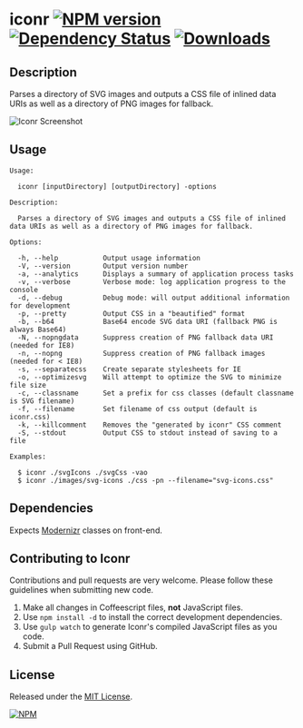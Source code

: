 # iconr [![NPM version](http://img.shields.io/npm/v/iconr.svg?style=flat)](https://www.npmjs.org/package/iconr) [![Dependency Status](http://img.shields.io/david/okize/iconr.svg?style=flat)](https://david-dm.org/okize/iconr) [![Downloads](http://img.shields.io/npm/dm/iconr.svg?style=flat)](https://www.npmjs.org/package/iconr)

## Description
Parses a directory of SVG images and outputs a CSS file of inlined data URIs as well as a directory of PNG images for fallback.

![Iconr Screenshot](https://raw.github.com/okize/iconr/gh-pages/iconr-screenshot.gif)

## Usage

```
Usage:

  iconr [inputDirectory] [outputDirectory] -options

Description:

  Parses a directory of SVG images and outputs a CSS file of inlined data URIs as well as a directory of PNG images for fallback.

Options:

  -h, --help           Output usage information
  -V, --version        Output version number
  -a, --analytics      Displays a summary of application process tasks
  -v, --verbose        Verbose mode: log application progress to the console
  -d, --debug          Debug mode: will output additional information for development
  -p, --pretty         Output CSS in a "beautified" format
  -b, --b64            Base64 encode SVG data URI (fallback PNG is always Base64)
  -N, --nopngdata      Suppress creation of PNG fallback data URI (needed for IE8)
  -n, --nopng          Suppress creation of PNG fallback images (needed for < IE8)
  -s, --separatecss    Create separate stylesheets for IE
  -o, --optimizesvg    Will attempt to optimize the SVG to minimize file size
  -c, --classname      Set a prefix for css classes (default classname is SVG filename)
  -f, --filename       Set filename of css output (default is iconr.css)
  -k, --killcomment    Removes the "generated by iconr" CSS comment
  -S, --stdout         Output CSS to stdout instead of saving to a file

Examples:

  $ iconr ./svgIcons ./svgCss -vao
  $ iconr ./images/svg-icons ./css -pn --filename="svg-icons.css"

```

## Dependencies

Expects [Modernizr](http://modernizr.com/) classes on front-end.

## Contributing to Iconr

Contributions and pull requests are very welcome. Please follow these guidelines when submitting new code.

1. Make all changes in Coffeescript files, **not** JavaScript files.
2. Use `npm install -d` to install the correct development dependencies.
3. Use `gulp watch` to generate Iconr's compiled JavaScript files as you code.
4. Submit a Pull Request using GitHub.

## License

Released under the [MIT License](http://www.opensource.org/licenses/mit-license.php).

[![NPM](https://nodei.co/npm/iconr.png?downloads=true)](https://nodei.co/npm/iconr/)